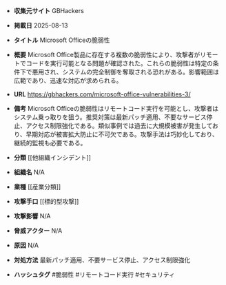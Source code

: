- **収集元サイト**
GBHackers

- **掲載日**
2025-08-13

- **タイトル**
Microsoft Officeの脆弱性

- **概要**
Microsoft Office製品に存在する複数の脆弱性により、攻撃者がリモートでコードを実行可能となる問題が確認された。これらの脆弱性は特定の条件下で悪用され、システムの完全制御を奪取される恐れがある。影響範囲は広範であり、迅速な対応が求められる。

- **URL**
https://gbhackers.com/microsoft-office-vulnerabilities-3/

- **備考**
Microsoft Officeの脆弱性はリモートコード実行を可能とし、攻撃者はシステム乗っ取りを狙う。推奨対策は最新パッチ適用、不要なサービス停止、アクセス制限強化である。類似事例では過去に大規模被害が発生しており、早期対応が被害拡大防止に不可欠である。攻撃手法は巧妙化しており、継続的監視も必要である。

- **分類**
[[他組織インシデント]]

- **組織名**
N/A

- **業種**
[[産業分類]]

- **攻撃手口**
[[標的型攻撃]]

- **攻撃影響**
N/A

- **脅威アクター**
N/A

- **原因**
N/A

- **対処方法**
最新パッチ適用、不要サービス停止、アクセス制限強化

- **ハッシュタグ**
#脆弱性 #リモートコード実行 #セキュリティ
